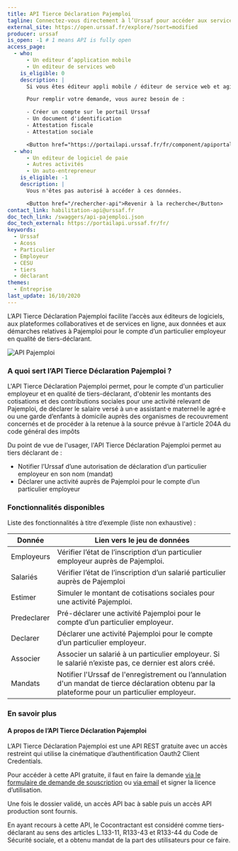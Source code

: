 ```yaml
---
title: API Tierce Déclaration Pajemploi
tagline: Connectez-vous directement à l’Urssaf pour accéder aux services de Pajemploi pour le compte d’un particulier employeur en tant que tiers-déclarant
external_site: https://open.urssaf.fr/explore/?sort=modified
producer: urssaf
is_open: -1 # 1 means API is fully open
access_page:
  - who:
      - Un editeur d’application mobile
      - Un editeur de services web
    is_eligible: 0
    description: |
      Si vous êtes éditeur appli mobile / éditeur de service web et agissez ou comptez agir pour le compte de vos clients en qualité de tiers déclarant, vous pouvez remplir une demande d’accès à l’API vous-même pour l'entité que vous représentez, au sens des articles L.133-11, <External href="https://www.legifrance.gouv.fr/codes/article_lc/LEGIARTI000037877089">R133-43 et R133-44</External> du Code de Sécurité sociale.

      Pour remplir votre demande, vous aurez besoin de :

      - Créer un compte sur le portail Urssaf
      - Un document d'identification
      - Attestation fiscale
      - Attestation sociale

      <Button href="https://portailapi.urssaf.fr/fr/component/apiportal/registration">Remplir une demande</Button>
  - who:
      - Un editeur de logiciel de paie
      - Autres activités
      - Un auto-entrepreneur
    is_eligible: -1
    description: |
      Vous n'êtes pas autorisé à accéder à ces données.

      <Button href="/rechercher-api">Revenir à la recherche</Button>
contact_link: habilitation-api@urssaf.fr
doc_tech_link: /swaggers/api-pajemploi.json
doc_tech_external: https://portailapi.urssaf.fr/fr/
keywords:
  - Urssaf
  - Acoss
  - Particulier
  - Employeur
  - CESU
  - tiers
  - déclarant
themes:
  - Entreprise
last_update: 16/10/2020
---
```


L’API Tierce Déclaration Pajemploi facilite l’accès aux éditeurs de logiciels, aux plateformes collaboratives et de services en ligne, aux données et aux démarches relatives à Pajemploi pour le compte d’un particulier employeur en qualité de tiers-déclarant.

<img src="/images/divers/api-pajemploi.svg" alt="API Pajemploi" style="max-width:300px" />

### A quoi sert l’API Tierce Déclaration Pajemploi ?

L'API Tierce Déclaration Pajemploi permet, pour le compte d'un particulier employeur et en qualité de tiers-déclarant, d'obtenir les montants des cotisations et des contributions sociales pour une activité relevant de Pajemploi, de déclarer le salaire versé à un·e assistant·e maternel·le agré·e ou une garde d’enfants à domicile auprès des organismes de recouvrement concernés et de procéder à la retenue à la source prévue à l'article 204A du code général des impôts

Du point de vue de l'usager, l'API Tierce Déclaration Pajemploi permet au tiers déclarant de :

- Notifier l’Urssaf d’une autorisation de déclaration d’un particulier employeur en son nom (mandat)
- Déclarer une activité auprès de Pajemploi pour le compte d’un particulier employeur

### Fonctionnalités disponibles

Liste des fonctionnalités à titre d’exemple (liste non exhaustive) :

| Donnée      | Lien vers le jeu de données                                                                                                                     |
| ----------- | ----------------------------------------------------------------------------------------------------------------------------------------------- |
| Employeurs  | Vérifier l’état de l’inscription d’un particulier employeur auprès de Pajemploi.                                                                |
| Salariés    | Vérifier l’état de l’inscription d’un salarié particulier auprès de Pajemploi                                                                   |
| Estimer     | Simuler le montant de cotisations sociales pour une activité Pajemploi.                                                                         |
| Predeclarer | Pré-déclarer une activité Pajemploi pour le compte d’un particulier employeur.                                                                  |
| Declarer    | Déclarer une activité Pajemploi pour le compte d’un particulier employeur.                                                                      |
| Associer    | Associer un salarié à un particulier employeur. Si le salarié n’existe pas, ce dernier est alors créé.                                          |
| Mandats     | Notifier l'Urssaf de l'enregistrement ou l’annulation d'un mandat de tierce déclaration obtenu par la plateforme pour un particulier employeur. |

### En savoir plus

<!--
#### Qu'est ce qu'un particulier employeur ?

Un particulier employeur est une personne physique qui emploie un ou plusieurs salariés à son domicile privé, ou à proximité de celui-ci, afin de satisfaire des besoins relevant de sa vie personnelle. -->

#### A propos de l’API Tierce Déclaration Pajemploi

L’API Tierce Déclaration Pajemploi est une API REST gratuite avec un accès restreint qui utilise la cinématique d’authentification Oauth2 Client Credentials.

Pour accéder à cette API gratuite, il faut en faire la demande [via le formulaire de demande de souscription](https://portailapi.urssaf.fr/fr/component/apiportal/registration) ou [via email](mailto:contact.tiercedeclaration@urssaf.fr) et signer la licence d’utilisation.

Une fois le dossier validé, un accès API bac à sable puis un accès API production sont fournis.

En ayant recours à cette API, le Cocontractant est considéré comme tiers-déclarant au sens des articles L.133-11, R133-43 et R133-44 du Code de Sécurité sociale, et a obtenu mandat de la part des utilisateurs pour ce faire.
